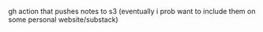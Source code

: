 gh action that pushes notes to s3 (eventually i prob want to include them on some personal website/substack)
